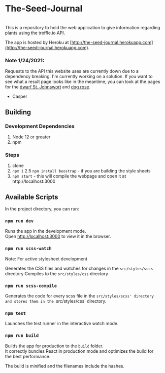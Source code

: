 # The-Seed-Journal
<br />
This is a repository to hold the web application to give information regarding plants using the treffle.io API.
<br />

The app is hosted by Heroku at [http://the-seed-journal.herokuapp.com](http://the-seed-journal.herokuapp.com).

### Note 1/24/2021:
Requests to the API this website uses are currently down due to a dependency breaking. I'm currently working on a solution. 
If you want to see what a result page looks like in the meantime, you can look at the pages for the [dwarf St. Johnswort](https://the-seed-journal.herokuapp.com/plant/hypericum-mutilum) and [dog rose](https://the-seed-journal.herokuapp.com/plant/rosa-canina).
- Casper

## Building

### Development Dependencies

1. Node 12 or greater
2. npm

### Steps

1. clone
2. ` npm i `
2.5 ` npm install boostrap ` - if you are building the style sheets
3. ` npm start ` - this will compile the webpage and open it at http://localhost:3000

## Available Scripts

In the project directory, you can run:

### `npm run dev`

Runs the app in the development mode.<br />
Open [http://localhost:3000](http://localhost:3000) to view it in the browser.

### `npm run scss-watch`

Note: For active stylesheet development

Generates the CSS files and watches for changes in the `src/styles/scss` directory
Compiles to the `src/styles/css` directory

### `npm run scss-compile`

Generates the code for every scss file in the `src/styles/scss' directory and stores them in the `src/styles/css` directory.

### `npm test`

Launches the test runner in the interactive watch mode.<br />

### `npm run build`

Builds the app for production to the `build` folder.<br />
It correctly bundles React in production mode and optimizes the build for the best performance.

The build is minified and the filenames include the hashes.
